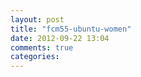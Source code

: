```yaml
---
layout: post
title: "fcm55-ubuntu-women"
date: 2012-09-22 13:04
comments: true
categories: 
---
```

